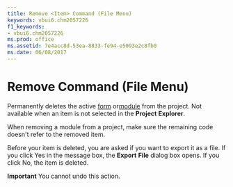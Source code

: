 ```yaml
---
title: Remove <Item> Command (File Menu)
keywords: vbui6.chm2057226
f1_keywords:
- vbui6.chm2057226
ms.prod: office
ms.assetid: 7e4acc8d-53ea-8833-fe94-e5093e2c8fb0
ms.date: 06/08/2017
---
```



# Remove <Item> Command (File Menu)

Permanently deletes the active [form](../../Glossary/vbe-glossary.md#form) or[module](../../Glossary/vbe-glossary.md#module) from the project. Not available when an item is not selected in the **Project** **Explorer**.

When removing a module from a project, make sure the remaining code doesn't refer to the removed item.

Before your item is deleted, you are asked if you want to export it as a file. If you click Yes in the message box, the  **Export** **File** dialog box opens. If you click No, the item is deleted.



 **Important**  You cannot undo this action.



